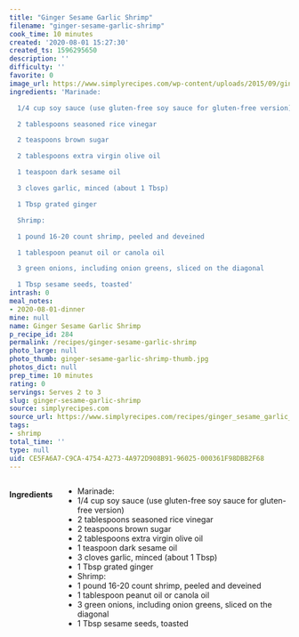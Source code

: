```yaml
---
title: "Ginger Sesame Garlic Shrimp"
filename: "ginger-sesame-garlic-shrimp"
cook_time: 10 minutes
created: '2020-08-01 15:27:30'
created_ts: 1596295650
description: ''
difficulty: ''
favorite: 0
image_url: https://www.simplyrecipes.com/wp-content/uploads/2015/09/ginger-sesame-garlic-shrimp-vertical-a-12001-600x843.jpg
ingredients: 'Marinade:

  1/4 cup soy sauce (use gluten-free soy sauce for gluten-free version)

  2 tablespoons seasoned rice vinegar

  2 teaspoons brown sugar

  2 tablespoons extra virgin olive oil

  1 teaspoon dark sesame oil

  3 cloves garlic, minced (about 1 Tbsp)

  1 Tbsp grated ginger

  Shrimp:

  1 pound 16-20 count shrimp, peeled and deveined

  1 tablespoon peanut oil or canola oil

  3 green onions, including onion greens, sliced on the diagonal

  1 Tbsp sesame seeds, toasted'
intrash: 0
meal_notes:
- 2020-08-01-dinner
mine: null
name: Ginger Sesame Garlic Shrimp
p_recipe_id: 284
permalink: /recipes/ginger-sesame-garlic-shrimp
photo_large: null
photo_thumb: ginger-sesame-garlic-shrimp-thumb.jpg
photos_dict: null
prep_time: 10 minutes
rating: 0
servings: Serves 2 to 3
slug: ginger-sesame-garlic-shrimp
source: simplyrecipes.com
source_url: https://www.simplyrecipes.com/recipes/ginger_sesame_garlic_shrimp/
tags:
- shrimp
total_time: ''
type: null
uid: CE5FA6A7-C9CA-4754-A273-4A972D908B91-96025-000361F98DBB2F68
---
```

<div class="large-8 medium-7 columns" id="writeup">	</div><!-- #writeup -->
</div><!-- #row-one -->
<div class="row" id="row-two">	<div class="medium-4 small-5 columns" id="ingredients"><h4>Ingredients</h4><div class="box box-ingredients content"><ul>
<li>Marinade:</li>
<li>1/4 cup soy sauce (use gluten-free soy sauce for gluten-free version)</li>
<li>2 tablespoons seasoned rice vinegar</li>
<li>2 teaspoons brown sugar</li>
<li>2 tablespoons extra virgin olive oil</li>
<li>1 teaspoon dark sesame oil</li>
<li>3 cloves garlic, minced (about 1 Tbsp)</li>
<li>1 Tbsp grated ginger</li>
<li>Shrimp:</li>
<li>1 pound 16-20 count shrimp, peeled and deveined</li>
<li>1 tablespoon peanut oil or canola oil</li>
<li>3 green onions, including onion greens, sliced on the diagonal</li>
<li>1 Tbsp sesame seeds, toasted</li>
</ul>
</div>	</div>	<div class="medium-6 small-7 columns" id="directions">	</div>
